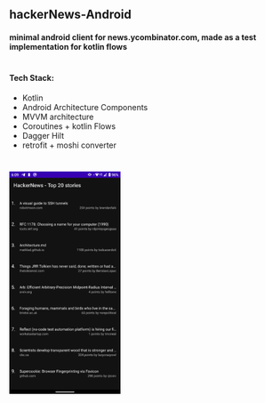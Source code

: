 ## hackerNews-Android

#### minimal android client for news.ycombinator.com, made as a test implementation for kotlin flows 

#

#### Tech Stack:
  - Kotlin 
  - Android Architecture Components
  - MVVM architecture 
  - Coroutines + kotlin Flows
  - Dagger Hilt
  - retrofit + moshi converter
  
  
  
  
#

<img src="https://github.com/zedlabs/hackerNews-Android/blob/master/sc01.png" width="200" height="400">


   
